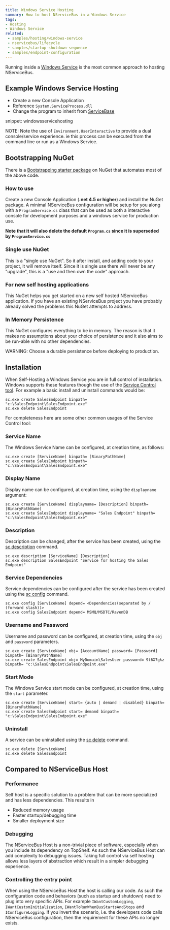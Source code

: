 ```yaml
---
title: Windows Service Hosting
summary: How to host NServiceBus in a Windows Service
tags:
- Hosting
- Windows Service
related:
 - samples/hosting/windows-service
 - nservicebus/lifecycle
 - samples/startup-shutdown-sequence
 - samples/endpoint-configuration
---
```


Running inside a [Windows Service](https://msdn.microsoft.com/en-us/library/d56de412.aspx) is the most common approach to hosting NServiceBus.


## Example Windows Service Hosting

 * Create a new Console Application
 * Reference `System.ServiceProcess.dll`
 * Change the program to inherit from [ServiceBase](https://msdn.microsoft.com/en-us/library/system.serviceprocess.servicebase.aspx)

snippet: windowsservicehosting

NOTE: Note the use of `Environment.UserInteractive` to provide a dual console/service experience. ie this process can be executed from the command line or run as a Windows Service.


## Bootstrapping NuGet

There is a [Bootstrapping starter package](https://www.nuget.org/packages/NServiceBus.Bootstrap.WindowsService) on NuGet that automates most of the above code.


### How to use

Create a new Console Application (**.net 4.5 or higher**) and install the NuGet package. A minimal NServiceBus configuration will be setup for you along with a `ProgramService.cs` class that can be used as both a interactive console for development purposes and a windows service for production use.

**Note that it will also delete the default `Program.cs` since it is superseded by `ProgramService.cs`**


### Single use NuGet

This is a "single use NuGet". So it after install, and adding code to your project, it will remove itself. Since it is single use there will never be any "upgrade", this is a "use and then own the code" approach.


### For new self hosting applications

This NuGet helps you get started on a new self hosted NServiceBus application. If you have an existing NServiceBus project you have probably already solved the problems this NuGet attempts to address.


### In Memory Persistence

This NuGet configures everything to be in memory. The reason is that it makes no assumptions about your choice of persistence and it also aims to be run-able with no other dependencies.

WARNING: Choose a durable persistence before deploying to production.


## Installation

When Self-Hosting a Windows Service you are in full control of installation. Windows supports these features though the use of the [Service Control tool](https://technet.microsoft.com/en-us/library/cc754599.aspx). For example a basic install and uninstall commands would be:

    sc.exe create SalesEndpoint binpath= "c:\SalesEndpoint\SalesEndpoint.exe"
    sc.exe delete SalesEndpoint

For completeness here are some other common usages of the Service Control tool:


### Service Name

The Windows Service Name can be configured, at creation time, as follows:

    sc.exe create [ServiceName] binpath= [BinaryPathName]
    sc.exe create SalesEndpoint binpath= "c:\SalesEndpoint\SalesEndpoint.exe"


### Display Name

Display name can be configured, at creation time, using the `displayname` argument:

    sc.exe create [ServiceName] displayname= [Description] binpath= [BinaryPathName]
    sc.exe create SalesEndpoint displayname= "Sales Endpoint" binpath= "c:\SalesEndpoint\SalesEndpoint.exe"


### Description

Description can be changed, after the service has been created, using the [sc description](https://technet.microsoft.com/en-us/library/cc742069.aspx) command.

    sc.exe description [ServiceName] [Description]
    sc.exe description SalesEndpoint "Service for hosting the Sales Endpoint"


### Service Dependencies

Service dependencies can be configured after the service has been created using the [sc config](https://technet.microsoft.com/en-us/library/cc990290.aspx) command.

    sc.exe config [ServiceName] depend= <Dependencies(separated by / (forward slash))>
    sc.exe config SalesEndpoint depend= MSMQ/MSDTC/RavenDB


### Username and Password

Username and password can be configured, at creation time, using the `obj` and `password` parameters.

    sc.exe create [ServiceName] obj= [AccountName] password= [Password] binpath= [BinaryPathName]
    sc.exe create SalesEndpoint obj= MyDomain\SalesUser password= 9t6X7gkz binpath= "c:\SalesEndpoint\SalesEndpoint.exe"


### Start Mode

The Windows Service start mode can be configured, at creation time, using the `start` parameter.

    sc.exe create [ServiceName] start= {auto | demand | disabled} binpath= [BinaryPathName]
    sc.exe create SalesEndpoint start= demand binpath= "c:\SalesEndpoint\SalesEndpoint.exe"


### Uninstall

A service can be uninstalled using the [sc delete](https://technet.microsoft.com/en-us/library/cc742045.aspx) command.

    sc.exe delete [ServiceName]
    sc.exe delete SalesEndpoint


## Compared to NServiceBus Host


### Performance

Self host is a specific solution to a problem that can be more specialized and has less dependencies. This results in

 * Reduced memory usage
 * Faster startup/debugging time
 * Smaller deployment size


### Debugging

The NServiceBus Host is a non-trivial piece of software, especially when you include its dependency on TopShelf. As such the NServiceBus Host can add complexity to debugging issues. Taking full control via self hosting allows less layers of abstraction which result in a simpler debugging experience.


### Controlling the entry point

When using the NServiceBus Host the host is calling our code. As such the configuration code and behaviors (such as startup and shutdown) need to plug into very specific APIs. For example `IWantCustomLogging`, `IWantCustomInitialization`, `IWantToRunWhenBusStartsAndStops` and `IConfigureLogging`. If you invert the scenario, i.e. the developers code calls NServiceBus configuration, then the requirement for these APIs no longer exists.

